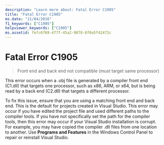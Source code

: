 ```yaml
---
description: "Learn more about: Fatal Error C1905"
title: "Fatal Error C1905"
ms.date: "11/04/2016"
f1_keywords: ["C1905"]
helpviewer_keywords: ["C1905"]
ms.assetid: fefc6769-477f-45a2-9878-6f0a5f42472c
---
```

# Fatal Error C1905

> Front end and back end not compatible (must target same processor)

This error occurs when a .obj file is generated by a compiler front end (C1.dll) that targets one processor, such as x86, ARM, or x64, but is being read by a back end (C2.dll) that targets a different processor.

To fix this issue, ensure that you are using a matching front end and back end. This is the default for projects created in Visual Studio. This error may occur if you have edited the project file and used different paths to the compiler tools. If you have not specifically set the path for the compiler tools, then this error may occur if your Visual Studio installation is corrupt. For example, you may have copied the compiler .dll files from one location to another. Use **Programs and Features** in the Windows Control Panel to repair or reinstall Visual Studio.
